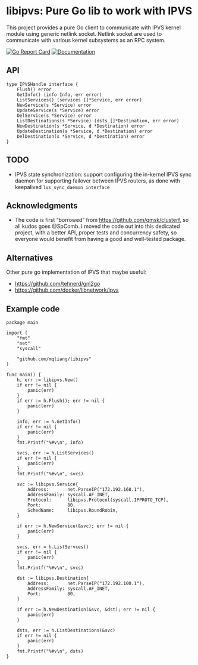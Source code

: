 # libipvs: Pure Go lib to work with IPVS

This project provides a pure Go client to communicate with IPVS kernel module using generic netlink socket. Netlink socket are used to communicate with various kernel subsystems as an RPC system.

[![Go Report Card](https://goreportcard.com/badge/github.com/mqliang/libipvs)](https://goreportcard.com/badge/github.com/mqliang/libipvs)
[![Documentation](https://godoc.org/github.com/mqliang/libipvs?status.svg)](https://godoc.org/github.com/mqliang/libipvs)

## API
```Golang
type IPVSHandle interface {
	Flush() error
	GetInfo() (info Info, err error)
	ListServices() (services []*Service, err error)
	NewService(s *Service) error
	UpdateService(s *Service) error
	DelService(s *Service) error
	ListDestinations(s *Service) (dsts []*Destination, err error)
	NewDestination(s *Service, d *Destination) error
	UpdateDestination(s *Service, d *Destination) error
	DelDestination(s *Service, d *Destination) error
}
```

## TODO
* IPVS state synchronization: support configuring the in-kernel IPVS sync daemon for supporting failover
  between IPVS routers, as done with keepalived `lvs_sync_daemon_interface`

## Acknowledgments
* The code is first “borrowed” from https://github.com/qmsk/clusterf, so all kudos goes @SpComb. I moved the code out into this dedicated project, with a better API, proper tests and concurrency safety, so everyone would benefit from having a good and well-tested package.

## Alternatives
Other pure go implementation of IPVS that maybe useful:
* https://github.com/tehnerd/gnl2go
* https://github.com/docker/libnetwork/ipvs

## Example code

```Golang
package main

import (
	"fmt"
	"net"
	"syscall"

	"github.com/mqliang/libipvs"
)

func main() {
	h, err := libipvs.New()
	if err != nil {
		panic(err)
	}
	if err := h.Flush(); err != nil {
		panic(err)
	}

	info, err := h.GetInfo()
	if err != nil {
		panic(err)
	}
	fmt.Printf("%#v\n", info)

	svcs, err := h.ListServices()
	if err != nil {
		panic(err)
	}
	fmt.Printf("%#v\n", svcs)

	svc := libipvs.Service{
		Address:       net.ParseIP("172.192.168.1"),
		AddressFamily: syscall.AF_INET,
		Protocol:      libipvs.Protocol(syscall.IPPROTO_TCP),
		Port:          80,
		SchedName:     libipvs.RoundRobin,
	}

	if err := h.NewService(&svc); err != nil {
		panic(err)
	}

	svcs, err = h.ListServces()
	if err != nil {
		panic(err)
	}
	fmt.Printf("%#v\n", svcs)

	dst := libipvs.Destination{
		Address:       net.ParseIP("172.192.100.1"),
		AddressFamily: syscall.AF_INET,
		Port:          80,
	}

	if err := h.NewDestination(&svc, &dst); err != nil {
		panic(err)
	}

	dsts, err := h.ListDestinations(&svc)
	if err != nil {
		panic(err)
	}
	fmt.Printf("%#v\n", dsts)
}
```
